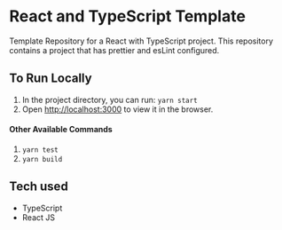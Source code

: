 # React and TypeScript Template

Template Repository for a React with TypeScript project. This repository contains a project that has prettier and esLint configured.

## To Run Locally

1. In the project directory, you can run: `yarn start`
1. Open [http://localhost:3000](http://localhost:3000) to view it in the browser.

#### Other Available Commands

1. `yarn test`
1. `yarn build`

## Tech used

- TypeScript
- React JS
